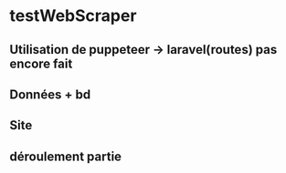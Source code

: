# testWebScraper

## Utilisation de puppeteer -> laravel(routes) pas encore fait

## Données + bd
## Site
## déroulement partie